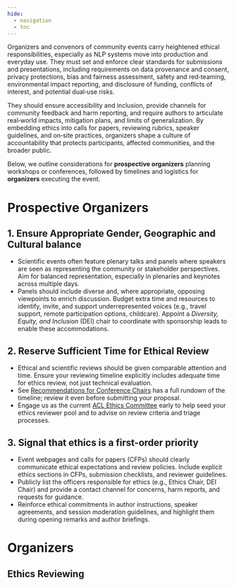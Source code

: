 ```yaml
---
hide:
  - navigation
  - toc
---
```

Organizers and convenors of community events carry heightened ethical responsibilities, especially as NLP systems move into production and everyday use. They must set and enforce clear standards for submissions and presentations, including requirements on data provenance and consent, privacy protections, bias and fairness assessment, safety and red‑teaming, environmental impact reporting, and disclosure of funding, conflicts of interest, and potential dual‑use risks. 

They should ensure accessibility and inclusion, provide channels for community feedback and harm reporting, and require authors to articulate real‑world impacts, mitigation plans, and limits of generalization. By embedding ethics into calls for papers, reviewing rubrics, speaker guidelines, and on‑site practices, organizers shape a culture of accountability that protects participants, affected communities, and the broader public.

Below, we outline considerations for **prospective organizers** planning workshops or conferences, followed by timelines and logistics for **organizers** executing the event.

# Prospective Organizers 

## 1. Ensure Appropriate Gender, Geographic and Cultural balance

* Scientific events often feature plenary talks and panels where speakers are seen as representing the community or stakeholder perspectives. Aim for balanced representation, especially in plenaries and keynotes across multiple days.
* Panels should include diverse and, where appropriate, opposing viewpoints to enrich discussion.
Budget extra time and resources to identify, invite, and support underrepresented voices (e.g., travel support, remote participation options, childcare). Appoint a *Diversity, Equity, and Inclusion* (DEI) chair to coordinate with sponsorship leads to enable these accommodations.

## 2. Reserve Sufficient Time for Ethical Review
* Ethical and scientific reviews should be given comparable attention and time. Ensure your reviewing timeline explicitly includes adequate time for ethics review, not just technical evaluation.
* See [Recommendations for Conference Chairs](../resources/ethical-review-recommendations/index.md#2-recommendations-for-conference-chairs) has a full rundown of the timeline; review it even before submitting your proposal. 
* Engage us as the current [ACL Ethics Committee](../committee.md) early to help seed your ethics reviewer pool and to advise on review criteria and triage processes.

## 3. Signal that ethics is a first-order priority
* Event webpages and calls for papers (CFPs) should clearly communicate ethical expectations and review policies. Include explicit ethics sections in CFPs, submission checklists, and reviewer guidelines.
* Publicly list the officers responsible for ethics (e.g., Ethics Chair, DEI Chair) and provide a contact channel for concerns, harm reports, and requests for guidance.
* Reinforce ethical commitments in author instructions, speaker agreements, and session moderation guidelines, and highlight them during opening remarks and author briefings.

# Organizers

## Ethics Reviewing

## 
